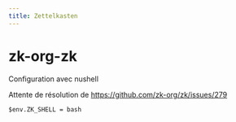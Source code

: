 ```yaml
---
title: Zettelkasten
---
```


# zk-org-zk
Configuration avec nushell

Attente de résolution de https://github.com/zk-org/zk/issues/279
```nu
$env.ZK_SHELL = bash
```
